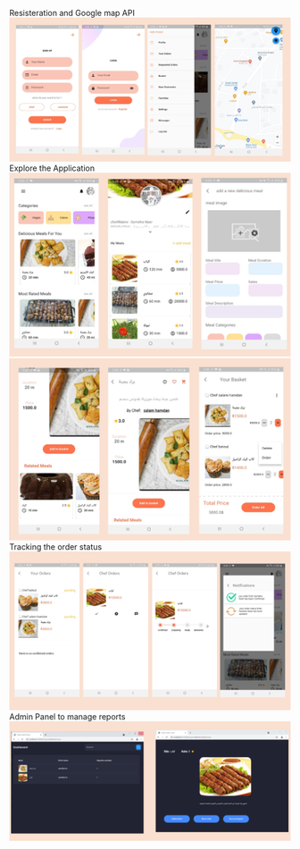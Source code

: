 Resisteration and Google map API
![](Screenshots/S1.png)
Explore the Application
![](Screenshots/S2.png)
![](Screenshots/S3.png)
Tracking the order status
![](Screenshots/S4.png)
Admin Panel to manage reports
![](Screenshots/S5.png)

